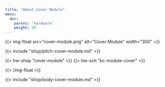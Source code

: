 ```yaml
---
title: "About Cover Module"
menu:
  doc:
    parent: 'hardware'
    weight: 20
---
```


{{< img-float src="cover-module.png" alt="Cover Module" width="300" >}}

{{< include "shop/pitch-cover-module.md" >}}

{{< hw-shop "cover-module" >}}
{{< hw-sch "bc-module-cover" >}}

{{< /img-float >}}

{{< include "shop/body-cover-module.md" >}}
